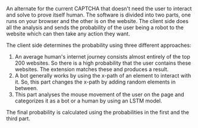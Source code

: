 An alternate for the current CAPTCHA that doesn't need the user to interact and solve to prove itself human.
The software is divided into two parts, one runs on your browser and the other is on the website. The client side does all the analysis and sends the probability of the user being a robot to the website which can then take any action they want.

The client side determines the probability using three different approaches:
1. An average human's internet journey consists almost entirely of the top 200 websites. So there is a high probability that the user contains these websites. The extension matches these and produces a result.
2. A bot generally works by using the x-path of an element to interact with it. So, this part changes the x-path by adding random elements in between.
3. This part analyses the mouse movement of the user on the page and categorizes it as a bot or a human by using an LSTM model.

The final probability is calculated using the probabilities in the first and the third part.
